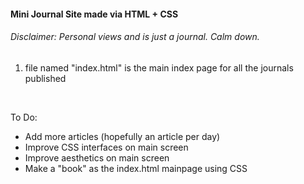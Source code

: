 #### Mini Journal Site made via HTML + CSS

###### Disclaimer: Personal views and is just a journal. Calm down.

1. file named "index.html" is the main index page for all the journals published
<br>

To Do:
- Add more articles (hopefully an article per day)
- Improve CSS interfaces on main screen
- Improve aesthetics on main screen
- Make a "book" as the index.html mainpage using CSS
